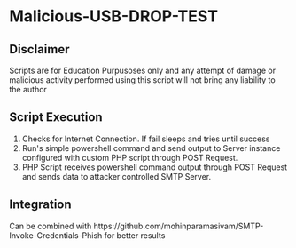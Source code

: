 # Malicious-USB-DROP-TEST

<h2> Disclaimer  </h2>
  
<p>
Scripts are for Education Purpusoses only and any attempt of damage or malicious activity performed using this script will not bring any liability to the author 
</p>


<h2> Script Execution </h2>

1) Checks for Internet Connection. If fail sleeps and tries until success
2) Run's simple powershell command and send output to Server instance configured with custom PHP script through POST Request.
3) PHP Script receives powershell command output through POST Request and sends data to attacker controlled SMTP Server.


<h2> Integration </h2>

<p> Can be combined with https://github.com/mohinparamasivam/SMTP-Invoke-Credentials-Phish for better results </p>
